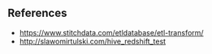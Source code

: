 ## References
- https://www.stitchdata.com/etldatabase/etl-transform/
- http://slawomirtulski.com/hive_redshift_test
